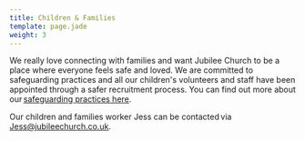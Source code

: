```yaml
---
title: Children & Families
template: page.jade
weight: 3
---
```

We really love connecting with families and want Jubilee Church to be a place where everyone feels safe and loved. We are committed to safeguarding practices and all our children's volunteers and staff have been appointed through a safer recruitment process. You can find out more about our [safeguarding practices here](/pages/what-we-do/Safeguarding/).

Our children and families worker Jess can be contacted via [Jess@jubileechurch.co.uk](mailto:jess@jubileechurch.co.uk).   
